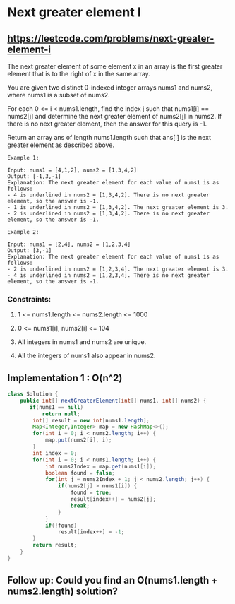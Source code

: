 # Next greater element I
## https://leetcode.com/problems/next-greater-element-i

The next greater element of some element x in an array is the first greater element that is to the right of x in the same array.

You are given two distinct 0-indexed integer arrays nums1 and nums2, where nums1 is a subset of nums2.

For each 0 <= i < nums1.length, find the index j such that nums1[i] == nums2[j] and determine the next greater element of nums2[j] in nums2. If there is no next greater element, then the answer for this query is -1.

Return an array ans of length nums1.length such that ans[i] is the next greater element as described above.

 
```
Example 1:

Input: nums1 = [4,1,2], nums2 = [1,3,4,2]
Output: [-1,3,-1]
Explanation: The next greater element for each value of nums1 is as follows:
- 4 is underlined in nums2 = [1,3,4,2]. There is no next greater element, so the answer is -1.
- 1 is underlined in nums2 = [1,3,4,2]. The next greater element is 3.
- 2 is underlined in nums2 = [1,3,4,2]. There is no next greater element, so the answer is -1.

Example 2:

Input: nums1 = [2,4], nums2 = [1,2,3,4]
Output: [3,-1]
Explanation: The next greater element for each value of nums1 is as follows:
- 2 is underlined in nums2 = [1,2,3,4]. The next greater element is 3.
- 4 is underlined in nums2 = [1,2,3,4]. There is no next greater element, so the answer is -1.
``` 

### Constraints:

1. 1 <= nums1.length <= nums2.length <= 1000

2. 0 <= nums1[i], nums2[i] <= 104

3. All integers in nums1 and nums2 are unique.

4. All the integers of nums1 also appear in nums2.


## Implementation 1 : O(n^2)
```java
class Solution {
    public int[] nextGreaterElement(int[] nums1, int[] nums2) {
       if(nums1 == null)
           return null;
        int[] result = new int[nums1.length];
        Map<Integer,Integer> map = new HashMap<>();
        for(int i = 0; i < nums2.length; i++) {
            map.put(nums2[i], i);
        }
        int index = 0;
        for(int i = 0; i < nums1.length; i++) {
            int nums2Index = map.get(nums1[i]);
            boolean found = false;
            for(int j = nums2Index + 1; j < nums2.length; j++) {
                if(nums2[j] > nums1[i]) {
                    found = true;
                    result[index++] = nums2[j];
                    break;
                }
            }
            if(!found)
                result[index++] = -1;
        }
        return result;
    }
}
```

## Follow up: Could you find an O(nums1.length + nums2.length) solution?


